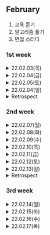 
## February
  1. 교육 듣기
  2. 알고리즘 풀기
  3. 면접 스터디


### 1st week

<details markdown="1">
<summary>22.02.03(목)</summary>
</br>

__알고리즘__
- [x] 알고리즘 문제 1개 풀기 
  - [10825 국영수](https://www.acmicpc.net/problem/10825) / [풀이](https://github.com/sala0320/Daily_Algorithm/blob/main/Sort/BackJoon/10825.py)
  
__취업 준비__  
- [X] 컬쳐 면접
    
</details>

<details markdown="1">
<summary>22.02.04(금)</summary>
</br>

__알고리즘__
- [X] 알고리즘 문제 2개 풀기
  - [실패율](https://programmers.co.kr/learn/courses/30/lessons/42889) / [풀이](https://github.com/sala0320/Daily_Algorithm/blob/main/Sort/Programmers/%EC%8B%A4%ED%8C%A8%EC%9C%A8.py)
  - [1713 후보추천하기](https://www.acmicpc.net/problem/1713) / [풀이](https://github.com/sala0320/Daily_Algorithm/blob/main/%EA%B5%AC%ED%98%84/BackJoon/1713.py)
  
__취업 준비__ 
- [x] 현모 OT

</details>

<details markdown="1">
<summary>22.02.05(토)</summary>
</br>

__알고리즘__
- [x] 알고리즘 문제 2개 풀기
  - [11650 좌표정렬하기](https://www.acmicpc.net/problem/11650) / [풀이](https://github.com/sala0320/Daily_Algorithm/blob/main/Sort/BackJoon/11650.py)
  - [15483 최소거리](https://www.acmicpc.net/problem/15483) / [풀이](https://github.com/sala0320/Daily_Algorithm/blob/main/DP/BackJoon/15483.py)
  - [7620 편집거리](https://www.acmicpc.net/problem/7620)/[풀이](https://github.com/sala0320/Daily_Algorithm/blob/main/DP/BackJoon/7620.py) -> 메모리 초과


</details>

<details markdown="1">
<summary>22.02.04(일)</summary>
</br>

__알고리즘__
- [x] 알고리즘 문제 1개 풀기
  - [2206 벽 부수고 이동하기](https://www.acmicpc.net/problem/2206) / [풀이](https://github.com/sala0320/Daily_Algorithm/blob/main/BFS%2BDFS/BackJoon/2206.py)
    - visited 3차원으로 설정해서 벽 뚫었을 때와 안뚫었을 때 visited 다르게 설정하기  
      [x좌표, y좌표, 벽뚫은 상태인지 아닌지]

__취업 준비__ 
- [x] C 언어 복습
- [x] 자동차 SW 공합 예습
</details>

<details markdown="1">
<summary>Retrospect</summary>
</br> 

__🥕당근🥕__  
- 이번 주도 좋은 소식이 있는 한주였다. 코테 연습 열심히 한게 조금씩 도움이 되는 것 같고 솔직하게 면접을 본 것이 좋았던 것 같다.  
  
__🗡채찍🗡__
- 다음 주부터 듣게 될 교육이 매우 빡세 보인다. 좋은 결과 얻기 위해 한달 죽었다 생각하고 최선을 다해 열심히 하자.

</details>

### 2nd week

<details markdown="1">
<summary>22.02.07(월)</summary>
</br>

__알고리즘__
- [ ] 알고리즘 문제 1개 풀기 
  
__취업 준비__  
- [x] 자동차 SW 공학 강의 듣기
- [x] 강의 내용 정리 및 복습
    
< 중요 용어 정리 >
- A-SPICE, ISO26262
- 온보드 통신 / 오프보드 통신
- Logical system architecture / Technical system architecture
- Validation / Verification
- Closed-loop control task / Open-loop control task
- 기능 모델 / 환경 모델
- Time-and Value-Discrete Sysytems and Signals
- 활성화 시점 / 마감시점 / 응답시간/ 상대 마감시간
- Ready / Suspended
- Network Topology / CAN 네트워크
- reliability / Avaliability / Safety(Risk, Hazard)
- Hierachy, Modularization
</details>

<details markdown="1">
<summary>22.02.08(화)</summary>
</br>

__알고리즘__
- [ ] 알고리즘 문제 1개 풀기 
  
__취업 준비__  
- [x] 자동차 SW 공학 강의 듣기
- [x] 강의 내용 정리 및 복습

< 중요 용어 정리 >
- Core Process
- ASIL
- SYS / SWE
- Configuration Management
- Baseline
- 품질 / 비용 / 마감시간
- 프로젝트 단계 / 마일스톤 / 간트 차트 / WBS
- Traceability
- 기능 / 비기능 요구사항 
- UML
- 응집도/결합도
- 런타임 최적화 / 자원 최적화
- V&V 기법
- White Box Test / Black Box Test / Experience based Test / Model based Test
- Integration
- Calibration 
</details>

<details markdown="1">
<summary>22.02.09(수)</summary>
</br>

__알고리즘__
- [ ] 알고리즘 문제 1개 풀기 
  
__취업 준비__  
- [x] 자동차 통신 시스템 강의 듣기
- [x] 강의 내용 정리 및 복습

<중요 용어 정리>
- 전장 도메인(바디, 샤시, 파워트레인, 인포메이션)
- Power : B+, ACC, IGN
- Actuator(Motor, Lamp) / Sensor(Sendor, Switch)
- 제어기 하나로 통합
- 차선 유지 시스템 : LDW, LKAS
- Fusion Layer, Application Layer
- 사고 데이터 저장 장티 : ADR, EDR
- 네트워크 프로토콜
- header, payload
- OSI 7계층 모델
  - Physical(물리) 
    : 비트스트림 변환
  - Link(링크)
    : 오류제어, 흐름제어, 프레임(헤더, 트레일러, 데이터)
  - Network(네트워크)
    : 라우팅, 스위칭, ARP, 패킷, IP
  - Tansport(전송)
    : 종단간통신, 세그먼트, TCP/UDP
  - Session(세션)
  - Presentation(표현)
  - Application(응용) - ECU
- 유니캐스트, 멀티캐스트, 브로드캐스트
- CAN 통신, ID값
- Ethernet, AVB, TSN
- DoIP, NM
</details>

<details markdown="1">
<summary>22.02.10(목)</summary>

</br>

__취업 준비__  
- [x] ISO26262 강의 듣기
- [x] 강의 내용 정리 및 복습
- [x] 퀴즈 준비(키워드 A4용지에 정리 및 암기)
</details>


<details markdown="1">
<summary>22.02.11(금)</summary>

</br>

__취업 준비__  
- [x] 리눅스 강의 듣기
- [x] 퀴즈 공부

<중요 용어 정리>

</details>

<details markdown="1">
<summary>22.02.12(토)</summary>

</br>

__알고리즘__
- [ ] 알고리즘 2문제 풀기

__취업 준비__  
- [x] 리눅스 강의 정리
- [ ] Pose 공부 및 정리
</details>

<details markdown="1">
<summary>22.02.13(일)</summary>

</br>

__알고리즘__
- [ ] 알고리즘 1문제 풀기
  
__취업 준비__  
- [ ] Pose 공부 및 정리
</details>


<details markdown="1">
<summary>Retrospect</summary>
</br> 

__🥕당근🥕__  
- 매일 8시부터 5시까지 집중해서 강의듣는게 오랜만이여서 적응하기 힘들었지만, 지각도 안하고 질문도 하려 하고 열심히 참여했다.
  
__🗡채찍🗡__
- 퀴즈를 다 맞고 싶었지만 몇개 틀린것 같아서 속상하다. 수업 더 열심히 듣고 필기하고, 좀 더 세세한 부분까지 열심히 외우자!!
  
</details>

### 3rd week
<details markdown="1">
<summary>22.02.14(월)</summary>

</br>

__취업 준비__  
- [x] 리눅스 강의 정리
  - 리눅스는 장치도 파일단위로 관리
  - ls, chmod, ps
- [ ] Pose 공부 및 정리

</details>

<details markdown="1">
<summary>22.02.15(화)</summary>

</br>

__취업 준비__  
- [x] 리눅스 강의 정리
- [ ] Pose 프로젝트 정리


</details>

<details markdown="1">
<summary>22.02.16(수)</summary>

</br>

__취업 준비__  
- [x] C 강의 정리
- [x] C 강의 과제
</details>

<details markdown="1">
<summary>22.02.17(목)</summary>

</br>

__취업 준비__  
- [ ] C 강의 정리


</details>
